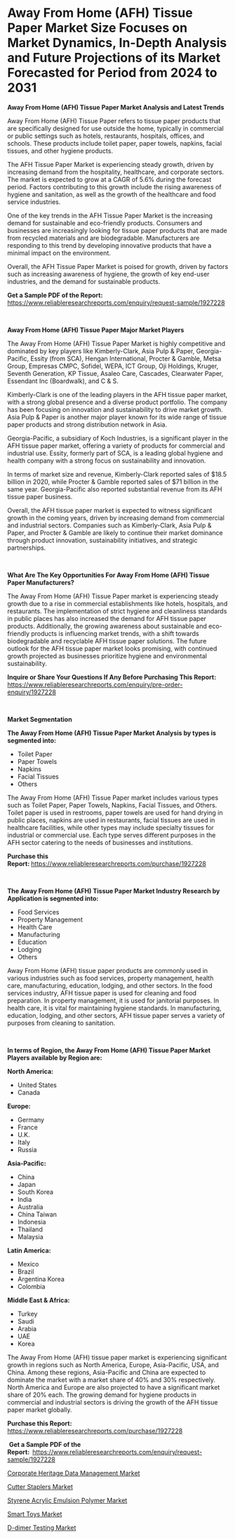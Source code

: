 <p><h1>Away From Home (AFH) Tissue Paper Market Size Focuses on Market Dynamics, In-Depth Analysis and Future Projections of its Market Forecasted for Period from 2024 to 2031</h1></p><p><strong>Away From Home (AFH) Tissue Paper Market Analysis and Latest Trends</strong></p>
<p><p>Away From Home (AFH) Tissue Paper refers to tissue paper products that are specifically designed for use outside the home, typically in commercial or public settings such as hotels, restaurants, hospitals, offices, and schools. These products include toilet paper, paper towels, napkins, facial tissues, and other hygiene products.</p><p>The AFH Tissue Paper Market is experiencing steady growth, driven by increasing demand from the hospitality, healthcare, and corporate sectors. The market is expected to grow at a CAGR of 5.6% during the forecast period. Factors contributing to this growth include the rising awareness of hygiene and sanitation, as well as the growth of the healthcare and food service industries.</p><p>One of the key trends in the AFH Tissue Paper Market is the increasing demand for sustainable and eco-friendly products. Consumers and businesses are increasingly looking for tissue paper products that are made from recycled materials and are biodegradable. Manufacturers are responding to this trend by developing innovative products that have a minimal impact on the environment.</p><p>Overall, the AFH Tissue Paper Market is poised for growth, driven by factors such as increasing awareness of hygiene, the growth of key end-user industries, and the demand for sustainable products.</p></p>
<p><strong>Get a Sample PDF of the Report:&nbsp;</strong> <a href="https://www.reliableresearchreports.com/enquiry/request-sample/1927228">https://www.reliableresearchreports.com/enquiry/request-sample/1927228</a></p>
<p>&nbsp;</p>
<p><strong>Away From Home (AFH) Tissue Paper Major Market Players</strong></p>
<p><p>The Away From Home (AFH) Tissue Paper Market is highly competitive and dominated by key players like Kimberly-Clark, Asia Pulp & Paper, Georgia-Pacific, Essity (from SCA), Hengan International, Procter & Gamble, Metsa Group, Empresas CMPC, Sofidel, WEPA, ICT Group, Oji Holdings, Kruger, Seventh Generation, KP Tissue, Asaleo Care, Cascades, Clearwater Paper, Essendant Inc (Boardwalk), and C & S.</p><p>Kimberly-Clark is one of the leading players in the AFH tissue paper market, with a strong global presence and a diverse product portfolio. The company has been focusing on innovation and sustainability to drive market growth. Asia Pulp & Paper is another major player known for its wide range of tissue paper products and strong distribution network in Asia.</p><p>Georgia-Pacific, a subsidiary of Koch Industries, is a significant player in the AFH tissue paper market, offering a variety of products for commercial and industrial use. Essity, formerly part of SCA, is a leading global hygiene and health company with a strong focus on sustainability and innovation.</p><p>In terms of market size and revenue, Kimberly-Clark reported sales of $18.5 billion in 2020, while Procter & Gamble reported sales of $71 billion in the same year. Georgia-Pacific also reported substantial revenue from its AFH tissue paper business.</p><p>Overall, the AFH tissue paper market is expected to witness significant growth in the coming years, driven by increasing demand from commercial and industrial sectors. Companies such as Kimberly-Clark, Asia Pulp & Paper, and Procter & Gamble are likely to continue their market dominance through product innovation, sustainability initiatives, and strategic partnerships.</p></p>
<p>&nbsp;</p>
<p><strong>What Are The Key Opportunities For Away From Home (AFH) Tissue Paper Manufacturers?</strong></p>
<p><p>The Away From Home (AFH) Tissue Paper market is experiencing steady growth due to a rise in commercial establishments like hotels, hospitals, and restaurants. The implementation of strict hygiene and cleanliness standards in public places has also increased the demand for AFH tissue paper products. Additionally, the growing awareness about sustainable and eco-friendly products is influencing market trends, with a shift towards biodegradable and recyclable AFH tissue paper solutions. The future outlook for the AFH tissue paper market looks promising, with continued growth projected as businesses prioritize hygiene and environmental sustainability.</p></p>
<p><strong>Inquire or Share Your Questions If Any Before Purchasing This Report:</strong> <a href="https://www.reliableresearchreports.com/enquiry/pre-order-enquiry/1927228">https://www.reliableresearchreports.com/enquiry/pre-order-enquiry/1927228</a></p>
<p>&nbsp;</p>
<p><strong>Market Segmentation</strong></p>
<p><strong>The Away From Home (AFH) Tissue Paper Market Analysis by types is segmented into:</strong></p>
<p><ul><li>Toilet Paper</li><li>Paper Towels</li><li>Napkins</li><li>Facial Tissues</li><li>Others</li></ul></p>
<p><p>The Away From Home (AFH) Tissue Paper market includes various types such as Toilet Paper, Paper Towels, Napkins, Facial Tissues, and Others. Toilet paper is used in restrooms, paper towels are used for hand drying in public places, napkins are used in restaurants, facial tissues are used in healthcare facilities, while other types may include specialty tissues for industrial or commercial use. Each type serves different purposes in the AFH sector catering to the needs of businesses and institutions.</p></p>
<p><strong>Purchase this Report:&nbsp;</strong><a href="https://www.reliableresearchreports.com/purchase/1927228">https://www.reliableresearchreports.com/purchase/1927228</a></p>
<p>&nbsp;</p>
<p><strong>The Away From Home (AFH) Tissue Paper Market Industry Research by Application is segmented into:</strong></p>
<p><ul><li>Food Services</li><li>Property Management</li><li>Health Care</li><li>Manufacturing</li><li>Education</li><li>Lodging</li><li>Others</li></ul></p>
<p><p>Away From Home (AFH) tissue paper products are commonly used in various industries such as food services, property management, health care, manufacturing, education, lodging, and other sectors. In the food services industry, AFH tissue paper is used for cleaning and food preparation. In property management, it is used for janitorial purposes. In health care, it is vital for maintaining hygiene standards. In manufacturing, education, lodging, and other sectors, AFH tissue paper serves a variety of purposes from cleaning to sanitation.</p></p>
<p>&nbsp;</p>
<p><strong>In terms of Region, the Away From Home (AFH) Tissue Paper Market Players available by Region are:</strong></p>
<p>
    <p> <strong> North America: </strong>
        <ul>
            <li>United States</li>
            <li>Canada</li>
        </ul>
        </p> 
    <p> <strong> Europe: </strong>
        <ul>
            <li>Germany</li>
            <li>France</li>
            <li>U.K.</li>
            <li>Italy</li>
            <li>Russia</li>
        </ul>
        </p> 
    <p> <strong> Asia-Pacific: </strong>
        <ul>
            <li>China</li>
            <li>Japan</li>
            <li>South Korea</li>
            <li>India</li>
            <li>Australia</li>
            <li>China Taiwan</li>
            <li>Indonesia</li>
            <li>Thailand</li>
            <li>Malaysia</li>
        </ul>
        </p> 
    <p> <strong> Latin America: </strong>
        <ul>
            <li>Mexico</li>
            <li>Brazil</li>
            <li>Argentina Korea</li>
            <li>Colombia</li>
        </ul>
        </p> 
    <p> <strong> Middle East & Africa: </strong>
        <ul>
            <li>Turkey</li>
            <li>Saudi</li>
            <li>Arabia</li>
            <li>UAE</li>
            <li>Korea</li>
        </ul>
    </p>
    </p>
<p><p>The Away From Home (AFH) tissue paper market is experiencing significant growth in regions such as North America, Europe, Asia-Pacific, USA, and China. Among these regions, Asia-Pacific and China are expected to dominate the market with a market share of 40% and 30% respectively. North America and Europe are also projected to have a significant market share of 20% each. The growing demand for hygiene products in commercial and industrial sectors is driving the growth of the AFH tissue paper market globally.</p></p>
<p><strong>Purchase this Report: </strong><a href="https://www.reliableresearchreports.com/purchase/1927228">https://www.reliableresearchreports.com/purchase/1927228</a></p>
<p>&nbsp;<strong>Get a Sample PDF of the Report:&nbsp;&nbsp;</strong><a href="https://www.reliableresearchreports.com/enquiry/request-sample/1927228">https://www.reliableresearchreports.com/enquiry/request-sample/1927228</a></p>
<p><strong></strong></p>
<p><p><a href="https://zircon-bluebell-299.notion.site/Decoding-the-Corporate-Heritage-Data-Management-Market-A-Deep-Dive-into-the-Latest-Market-Trends-M-2059604d40d9414dbed4e97f920154de">Corporate Heritage Data Management Market</a></p><p><a href="https://fearless-okapi-6c8.notion.site/Cutter-Staplers-Market-Size-Market-Share-and-Global-Market-Analysis-Report-2024-2031-9592f32161464280b8190a4391e1e15b">Cutter Staplers Market</a></p><p><a href="https://view.publitas.com/reportprime-1/styrene-acrylic-emulsion-polymer-market-size-evaluating-its-market-trends-growth-and-projections-2024-2031/">Styrene Acrylic Emulsion Polymer Market</a></p><p><a href="https://view.publitas.com/reportprime-1/smart-toys-market-size-and-examines-its-market-scope-with-a-primary-focus-on-growth-opportunities-and-forecasted-trends-spanning-from-2024-to-2031/">Smart Toys Market</a></p><p><a href="https://scarlet-rocket-c63.notion.site/D-dimer-Testing-Market-Size-Furnishes-Valuable-Information-Encompassing-Market-Share-Market-Trends--44866d6e9c4c4c2694104afb4077c9ce">D-dimer Testing Market</a></p></p>